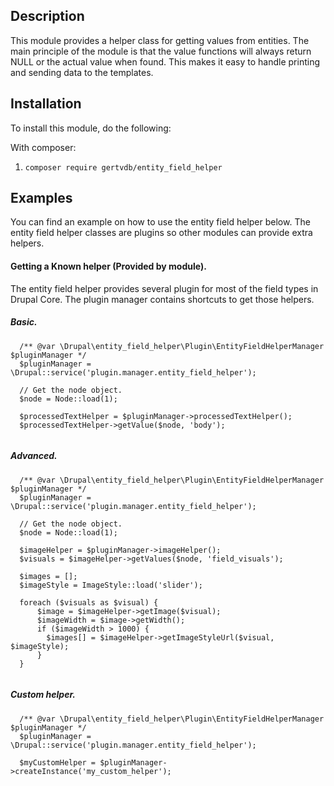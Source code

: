 Description
-----------
This module provides a helper class for getting values from entities.
The main principle of the module is that the value functions will always 
return NULL or the actual value when found. This makes it easy to handle
printing and sending data to the templates. 

Installation
------------
To install this module, do the following:

With composer:
1. ```composer require gertvdb/entity_field_helper```

Examples
--------
You can find an example on how to use the entity field helper below. 
The entity field helper classes are plugins so other modules can provide
extra helpers.  

#### Getting a Known helper (Provided by module).
The entity field helper provides several plugin for most of the 
field types in Drupal Core. The plugin manager contains shortcuts to get
those helpers.

##### Basic.

``` 
  /** @var \Drupal\entity_field_helper\Plugin\EntityFieldHelperManager $pluginManager */
  $pluginManager = \Drupal::service('plugin.manager.entity_field_helper');
  
  // Get the node object.
  $node = Node::load(1);
  
  $processedTextHelper = $pluginManager->processedTextHelper();
  $processedTextHelper->getValue($node, 'body');
  
```
##### Advanced.

``` 
  /** @var \Drupal\entity_field_helper\Plugin\EntityFieldHelperManager $pluginManager */
  $pluginManager = \Drupal::service('plugin.manager.entity_field_helper');
  
  // Get the node object.
  $node = Node::load(1);
  
  $imageHelper = $pluginManager->imageHelper();
  $visuals = $imageHelper->getValues($node, 'field_visuals');
  
  $images = [];
  $imageStyle = ImageStyle::load('slider');
  
  foreach ($visuals as $visual) {
      $image = $imageHelper->getImage($visual);
      $imageWidth = $image->getWidth();
      if ($imageWidth > 1000) {
        $images[] = $imageHelper->getImageStyleUrl($visual, $imageStyle);
      }
  }
  
```

##### Custom helper.

``` 
  /** @var \Drupal\entity_field_helper\Plugin\EntityFieldHelperManager $pluginManager */
  $pluginManager = \Drupal::service('plugin.manager.entity_field_helper');
  
  $myCustomHelper = $pluginManager->createInstance('my_custom_helper');
```